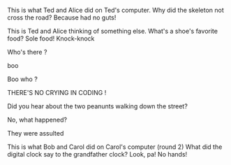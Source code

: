 This is what Ted and Alice did on Ted's computer.
Why did the skeleton not cross the road?
Because had no guts!

This is Ted and Alice thinking of something else.
What's a shoe's favorite food?
Sole food!
Knock-knock

Who's there ?

boo

Boo who ?

THERE'S NO CRYING IN CODING !

Did you hear about the two peanunts walking down the street?

No, what happened?

They were assulted

This is what Bob and Carol did on Carol's computer (round 2)
What did the digital clock say to the grandfather clock?
Look, pa! No hands!